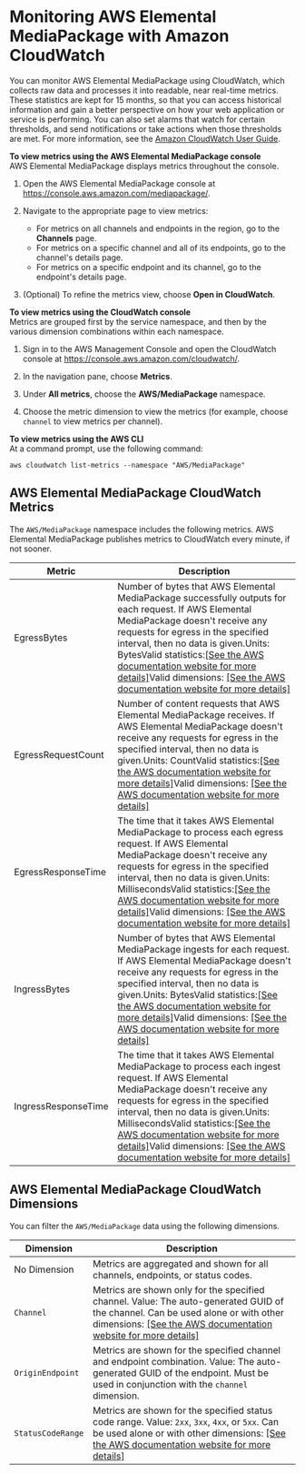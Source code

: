 # Monitoring AWS Elemental MediaPackage with Amazon CloudWatch<a name="monitoring-cloudwatch"></a>

You can monitor AWS Elemental MediaPackage using CloudWatch, which collects raw data and processes it into readable, near real\-time metrics\. These statistics are kept for 15 months, so that you can access historical information and gain a better perspective on how your web application or service is performing\. You can also set alarms that watch for certain thresholds, and send notifications or take actions when those thresholds are met\. For more information, see the [Amazon CloudWatch User Guide](http://docs.aws.amazon.com/AmazonCloudWatch/latest/monitoring/)\.

**To view metrics using the AWS Elemental MediaPackage console**  
AWS Elemental MediaPackage displays metrics throughout the console\.

1. Open the AWS Elemental MediaPackage console at [https://console\.aws\.amazon\.com/mediapackage/](https://console.aws.amazon.com/mediapackage/)\.

1. Navigate to the appropriate page to view metrics:
   + For metrics on all channels and endpoints in the region, go to the **Channels** page\.
   + For metrics on a specific channel and all of its endpoints, go to the channel's details page\.
   + For metrics on a specific endpoint and its channel, go to the endpoint's details page\.

1. \(Optional\) To refine the metrics view, choose **Open in CloudWatch**\.

**To view metrics using the CloudWatch console**  
Metrics are grouped first by the service namespace, and then by the various dimension combinations within each namespace\.

1. Sign in to the AWS Management Console and open the CloudWatch console at [https://console\.aws\.amazon\.com/cloudwatch/](https://console.aws.amazon.com/cloudwatch/)\.

1. In the navigation pane, choose **Metrics**\.

1. Under **All metrics**, choose the **AWS/MediaPackage** namespace\.

1. Choose the metric dimension to view the metrics \(for example, choose `channel` to view metrics per channel\)\.

**To view metrics using the AWS CLI**  
At a command prompt, use the following command:

```
aws cloudwatch list-metrics --namespace "AWS/MediaPackage"
```

## AWS Elemental MediaPackage CloudWatch Metrics<a name="metrics"></a>

The `AWS/MediaPackage` namespace includes the following metrics\. AWS Elemental MediaPackage publishes metrics to CloudWatch every minute, if not sooner\.


| Metric | Description | 
| --- | --- | 
|  EgressBytes  | Number of bytes that AWS Elemental MediaPackage successfully outputs for each request\. If AWS Elemental MediaPackage doesn't receive any requests for egress in the specified interval, then no data is given\.Units: BytesValid statistics:[\[See the AWS documentation website for more details\]](http://docs.aws.amazon.com/mediapackage/latest/ug/monitoring-cloudwatch.html)Valid dimensions: [\[See the AWS documentation website for more details\]](http://docs.aws.amazon.com/mediapackage/latest/ug/monitoring-cloudwatch.html) | 
|  EgressRequestCount  | Number of content requests that AWS Elemental MediaPackage receives\. If AWS Elemental MediaPackage doesn't receive any requests for egress in the specified interval, then no data is given\.Units: CountValid statistics:[\[See the AWS documentation website for more details\]](http://docs.aws.amazon.com/mediapackage/latest/ug/monitoring-cloudwatch.html)Valid dimensions: [\[See the AWS documentation website for more details\]](http://docs.aws.amazon.com/mediapackage/latest/ug/monitoring-cloudwatch.html) | 
|  EgressResponseTime  | The time that it takes AWS Elemental MediaPackage to process each egress request\. If AWS Elemental MediaPackage doesn't receive any requests for egress in the specified interval, then no data is given\.Units: MillisecondsValid statistics:[\[See the AWS documentation website for more details\]](http://docs.aws.amazon.com/mediapackage/latest/ug/monitoring-cloudwatch.html)Valid dimensions: [\[See the AWS documentation website for more details\]](http://docs.aws.amazon.com/mediapackage/latest/ug/monitoring-cloudwatch.html) | 
|  IngressBytes  | Number of bytes that AWS Elemental MediaPackage ingests for each request\. If AWS Elemental MediaPackage doesn't receive any requests for egress in the specified interval, then no data is given\.Units: BytesValid statistics:[\[See the AWS documentation website for more details\]](http://docs.aws.amazon.com/mediapackage/latest/ug/monitoring-cloudwatch.html)Valid dimensions: [\[See the AWS documentation website for more details\]](http://docs.aws.amazon.com/mediapackage/latest/ug/monitoring-cloudwatch.html) | 
|  IngressResponseTime  | The time that it takes AWS Elemental MediaPackage to process each ingest request\. If AWS Elemental MediaPackage doesn't receive any requests for egress in the specified interval, then no data is given\.Units: MillisecondsValid statistics:[\[See the AWS documentation website for more details\]](http://docs.aws.amazon.com/mediapackage/latest/ug/monitoring-cloudwatch.html)Valid dimensions: [\[See the AWS documentation website for more details\]](http://docs.aws.amazon.com/mediapackage/latest/ug/monitoring-cloudwatch.html) | 

## AWS Elemental MediaPackage CloudWatch Dimensions<a name="dimensions"></a>

You can filter the `AWS/MediaPackage` data using the following dimensions\.


| Dimension | Description | 
| --- | --- | 
|  No Dimension  | Metrics are aggregated and shown for all channels, endpoints, or status codes\. | 
|  `Channel`  |  Metrics are shown only for the specified channel\. Value: The auto\-generated GUID of the channel\. Can be used alone or with other dimensions:  [\[See the AWS documentation website for more details\]](http://docs.aws.amazon.com/mediapackage/latest/ug/monitoring-cloudwatch.html)  | 
|  `OriginEndpoint`  |  Metrics are shown for the specified channel and endpoint combination\. Value: The auto\-generated GUID of the endpoint\. Must be used in conjunction with the `channel` dimension\.   | 
|  `StatusCodeRange`  |  Metrics are shown for the specified status code range\.  Value: `2xx`, `3xx`, `4xx`, or `5xx`\. Can be used alone or with other dimensions: [\[See the AWS documentation website for more details\]](http://docs.aws.amazon.com/mediapackage/latest/ug/monitoring-cloudwatch.html)  | 